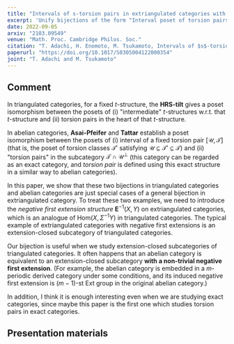 ```yaml
---
title: "Intervals of s-torsion pairs in extriangulated categories with negative first extensions"
excerpt: 'Unify bijections of the form "Interval poset of torsion pairs is isomorphic to the poset of torsion pairs in another subcategory" in the framework of extriangulated categories.'
date: 2022-09-05
arxiv: "2103.09549"
venue: "Math. Proc. Cambridge Philos. Soc."
citation: "T. Adachi, H. Enomoto, M. Tsukamoto, Intervals of $s$-torsion pairs in extriangulated categories with negative first extensions, Math. Proc. Cambridge Philos. Soc. 174 (2023), no. 3, 451--469."
paperurl: "https://doi.org/10.1017/S0305004122000354"
joint: "T. Adachi and M. Tsukamoto"
---
```


## Comment

In triangulated categories, for a fixed $t$-structure, the **HRS-tilt** gives a poset isomorphism between the posets of (i) "intermediate" $t$-structures w.r.t. that $t$-structure and (ii) torsion pairs in the heart of that $t$-structure.

In abelian categories, **Asai-Pfeifer** and **Tattar** establish a poset isomorphism between the posets of (i) interval of a fixed torsion pair $[\mathcal{U},\mathcal{T}]$ (that is, the poset of torsion classes $\mathcal{T}'$ satisfying $\mathcal{U} \subseteq \mathcal{T}' \subseteq \mathcal{T}$) and (ii) "torsion pairs" in the subcategory $\mathcal{T} \cap \mathcal{U}^\perp$ (this category can be regarded as an exact category, and _torsion pair_ is defined using this exact structure in a similar way to abelian categories).

In this paper, we show that these two bijections in triangulated categories and abelian categories are just special cases of a general bijection in extriangulated category. To treat these two examples, we need to introduce the _negative first extension structure_ $\mathbf{E}^{-1}(X,Y)$ on extriangulated categories, which is an analogue of $\mathrm{Hom}(X,\Sigma^{-1} Y)$ in triangulated categories. The typical example of extriangulated categories with negative first extensions is an extension-closed subcategory of triangulated categories.

Our bijection is useful when we study extension-closed subcategories of triangulated categories. It often happens that an abelian category is equivalent to an extension-closed subcategory **with a non-trivial negative first extension**. (For example, the abelian category is embedded in a $m$-periodic derived category under some conditions, and its induced negative first extension is $(m-1)$-st Ext group in the original abelian category.)

In addition, I think it is enough interesting even when we are studying exact categories, since maybe this paper is the first one which studies torsion pairs in exact categories.

## Presentation materials
